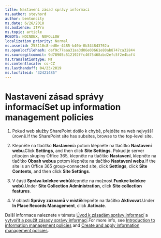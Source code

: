 ```yaml
---
title: Nastavení zásad správy informací
ms.author: stevhord
author: bentoncity
ms.date: 6/26/2018
ms.audience: ITPro
ms.topic: article
ROBOTS: NOINDEX, NOFOLLOW
localization_priority: Normal
ms.assetid: 253110c8-ed8e-4485-b40b-0b344843762a
ms.openlocfilehash: def9c77aaa31aa3d06e00661e80ab8747ca32844
ms.sourcegitcommit: 9d78905c512192ffc4675468abd2efc5f2e4baf4
ms.translationtype: MT
ms.contentlocale: cs-CZ
ms.lasthandoff: 04/23/2019
ms.locfileid: "32421485"
---
```

# <a name="set-up-information-management-policies"></a><span data-ttu-id="5608b-102">Nastavení zásad správy informací</span><span class="sxs-lookup"><span data-stu-id="5608b-102">Set up information management policies</span></span>

1. <span data-ttu-id="5608b-103">Pokud web služby SharePoint došlo k chybě, přejděte na web nejvyšší úrovně.</span><span class="sxs-lookup"><span data-stu-id="5608b-103">If the SharePoint site has subsites, browse to the top-level site.</span></span>
    
2. <span data-ttu-id="5608b-104">Klepněte na tlačítko **Nastavení**a potom klepněte na tlačítko **Nastavení webu**.</span><span class="sxs-lookup"><span data-stu-id="5608b-104">Click **Settings**, and then click **Site Settings**.</span></span> <span data-ttu-id="5608b-105">Pokud je server připojen skupiny Office 365, klepněte na tlačítko **Nastavení**, klepněte na tlačítko **Obsah webu**a potom klepněte na tlačítko **Nastavení webu**.</span><span class="sxs-lookup"><span data-stu-id="5608b-105">If the site is an Office 365 group-connected site, click **Settings**, click **Site Contents**, and then click **Site Settings**.</span></span>
    
3. <span data-ttu-id="5608b-106">V části **Správa kolekce webů**klepněte na možnost **Funkce kolekce webů**.</span><span class="sxs-lookup"><span data-stu-id="5608b-106">Under **Site Collection Administration**, click **Site collection features**.</span></span>
    
4. <span data-ttu-id="5608b-107">V oblasti **Správy záznamů v místě**klepněte na tlačítko **Aktivovat**.</span><span class="sxs-lookup"><span data-stu-id="5608b-107">Under **In Place Records Management**, click **Activate**.</span></span>
    
<span data-ttu-id="5608b-108">Další informace naleznete v tématu [Úvod k zásadám správy informací](https://go.microsoft.com/fwlink/?linkid=404239) a [vytvořit a použít zásady správy informací](https://go.microsoft.com/fwlink/?linkid=2003916).</span><span class="sxs-lookup"><span data-stu-id="5608b-108">For more info, see [Introduction to information management policies](https://go.microsoft.com/fwlink/?linkid=404239) and [Create and apply information management policies](https://go.microsoft.com/fwlink/?linkid=2003916).</span></span>
  


